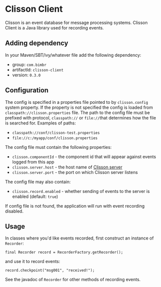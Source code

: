 Clisson Client
==============

Clisson is an event database for message processing systems. Clisson Client is a Java library used for recording events.

Adding dependency
-----------------

In your Maven/SBT/ivy/whatever file add the following dependency:

* group: `com.bimbr`
* artifactId: `clisson-client`
* version: `0.3.0`

Configuration
-------------

The config is specified in a properties file pointed to by `clisson.config` system property. If the property is not specified the config is loaded from `classpath://clisson.properties` file. The path to the config file must be prefixed with protocol, `classpath://` or `file://`that determines how the file is searched for. Examples of paths:
 
 * `classpath://conf/clisson-test.properties`
 * `file://c:/myapp/conf/clisson.properties`

The config file must contain the following properties:

* `clisson.componentId` - the component id that will appear against events logged from this app 
* `clisson.server.host` - the host name of [Clisson server](https://github.com/mmakowski/clisson-server)
* `clisson.server.port` - the port on which Clisson server listens

The config file may also contain:

* `clisson.record.enabled` - whether sending of events to the server is enabled (default: `true`)

If config file is not found, the application will run with event recording disabled.

Usage
-----

In classes where you'd like events recorded, first construct an instance of `Recorder`:

    final Recorder record = RecorderFactory.getRecorder();

and use it to record events:

    record.checkpoint("msg001", "received!");
    
See the javadoc of `Recorder` for other methods of recording events. 

